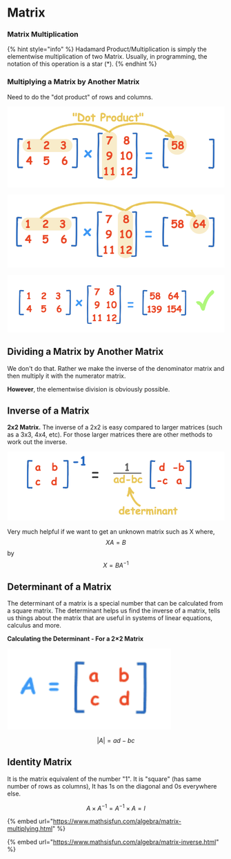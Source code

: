# Matrix

### Matrix Multiplication

{% hint style="info" %}
Hadamard Product/Multiplication is simply the elementwise multiplication of two Matrix. Usually, in programming, the notation of this operation is a star (\*). &#x20;
{% endhint %}

### Multiplying a Matrix by Another Matrix

Need to do the "dot product" of rows and columns.

![](<../.gitbook/assets/Screen Shot 2020-12-22 at 9.21.31 PM.png>)

![](<../.gitbook/assets/Screen Shot 2020-12-22 at 9.21.50 PM.png>)

![](<../.gitbook/assets/Screen Shot 2020-12-22 at 9.22.24 PM.png>)

## Dividing a Matrix by Another Matrix

We don't do that. Rather we make the inverse of the denominator matrix and then multiply it with the numerator matrix.

**However**, the elementwise division is obviously possible.

## Inverse of a Matrix

**2x2 Matrix.** The inverse of a 2x2 is easy compared to larger matrices (such as a 3x3, 4x4, etc). For those larger matrices there are other methods to work out the inverse.

![](<../.gitbook/assets/Screen Shot 2020-12-22 at 9.28.45 PM.png>)

Very much helpful if we want to get an unknown matrix such as X where,$$XA = B$$ by $$X = BA^{-1}$$&#x20;

## Determinant of a Matrix

The determinant of a matrix is a special number that can be calculated from a square matrix. The determinant helps us find the inverse of a matrix, tells us things about the matrix that are useful in systems of linear equations, calculus and more.

**Calculating the Determinant - For a 2×2 Matrix**

![](<../.gitbook/assets/Screen Shot 2020-12-22 at 9.32.53 PM.png>)

$$
|A| = ad - bc
$$

## Identity Matrix

It is the matrix equivalent of the number "1". It is "square" (has same number of rows as columns), It has 1s on the diagonal and 0s everywhere else.

$$
A \times A^{-1} = A^{-1} \times A = I
$$

{% embed url="https://www.mathsisfun.com/algebra/matrix-multiplying.html" %}

{% embed url="https://www.mathsisfun.com/algebra/matrix-inverse.html" %}

